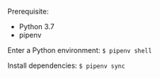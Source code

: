 Prerequisite:
- Python 3.7
- pipenv

Enter a Python environment:
`$ pipenv shell`

Install dependencies:
`$ pipenv sync`

